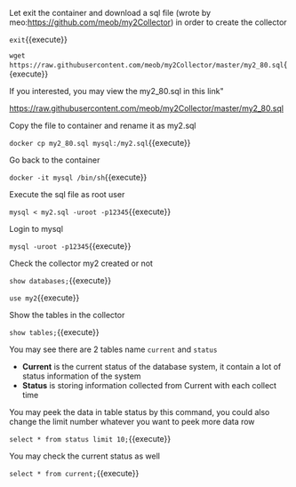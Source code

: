 Let exit the container and download a sql file (wrote by meo:https://github.com/meob/my2Collector) in order to create the collector

`exit`{{execute}}

`wget https://raw.githubusercontent.com/meob/my2Collector/master/my2_80.sql`{{execute}}

If you interested, you may view the my2_80.sql in this link"

https://raw.githubusercontent.com/meob/my2Collector/master/my2_80.sql

Copy the file to container and rename it as my2.sql

`docker cp my2_80.sql mysql:/my2.sql`{{execute}}

Go back to the container 

`docker -it mysql /bin/sh`{{execute}}

Execute the sql file as root user 

`mysql < my2.sql -uroot -p12345`{{execute}}

Login to mysql

`mysql -uroot -p12345`{{execute}}

Check the collector my2 created or not

`show databases;`{{execute}}

`use my2`{{execute}}

Show the tables in the collector

`show tables;`{{execute}}

You may see there are 2 tables name `current` and `status`

- **Current** is the current status of the database system, it contain a lot of status information of the system
- **Status** is storing information collected from Current with each collect time

You may peek the data in table status by this command, you could also change the limit number whatever you want to peek more data row

`select * from status limit 10;`{{execute}}

You may check the current status as well

`select * from current;`{{execute}}
